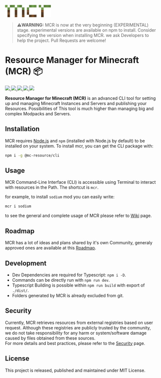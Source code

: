 <img height="40" alt="MCR" src="./assets/mcr-logo.png" />

> **⚠️WARNING:**
> MCR is now at the very beginning (EXPERIMENTAL) stage.
> experimental versions are available on npm to install.
Consider specifying the version when installing MCR.
> we ask Developers to help the project. Pull Requests are welcome!

# Resource Manager for Minecraft (MCR) 📦

<a href="https://discord.com/invite/z94zBybbhX">
    <img src="https://img.shields.io/badge/Discord-Click_Here-5865F2?style=flat-square&logo=discord&logoColor=white" />
</a>
<a href="https://www.npmjs.com/package/@mc-resource/cli">
    <img src="https://img.shields.io/badge/npm-%40mc--resource%2Fcli-red?style=flat-square&logo=npm" />
</a>
<a href="https://www.npmjs.com/package/@mc-resource/cli">
    <img src="https://img.shields.io/npm/dm/%40mc-resource%2Fcli?style=flat-square&label=Downloads&color=purple">
</a>
<a href="https://www.npmjs.com/package/@mc-resource/cli">
    <img src="https://img.shields.io/npm/v/@mc-resource/cli/latest?link=https://www.npmjs.com/package/@mc-resource/cli&color=emerald&label=Latest&style=flat-square" />
</a>
<a href="https://www.npmjs.com/package/@mc-resource/cli">
    <img src="https://img.shields.io/npm/v/@mc-resource/cli/experimental?label=Experimental&link=https://www.npmjs.com/package/@mc-resource/cli&style=flat-square" />
</a>



**Resource Manager for Minecraft (MCR)** is an advanced CLI tool for setting up and managing Minecraft Instances and Servers and publishing your Resources. Possibilities of
This tool is much higher than managing big and complex Modpacks and Servers.

## Installation

MCR requires [Node.js](https://nodejs.org/) and `npm` (installed with Node.js by default) to be installed on your system. To install mcr, you can get the CLI package with:

```bash
npm i -g @mc-resource/cli
```

## Usage

MCR Command-Line Interface (CLI) is accessible using Terminal to interact with resources in the Path.
The shortcut is `mcr`.

for example, to install `sodium` mod you can easily write: 
```bash
mcr i sodium
```

to see the general and complete usage of MCR please refer to [Wiki](https://github.com/mc-resource/cli/wiki) page.


## Roadmap
MCR has a lot of ideas and plans shared by it's own Community, generaly approved ones are available at this [Roadmap](https://github.com/mc-resource/cli/wiki/Roadmap).

## Development
- Dev Dependencies are required for Typescript: `npm i -D`.
- Commands can be directly run with `npm run dev`.
- Typescript Building is possible within `npm run build` with export of `./dist/`.
- Folders generated by MCR is already excluded from git.

## Security
Currently, MCR retrieves resources from external registries based on user request. Although these registries are publicly trusted by the community, we do not take responsibility for any harm or system/software damage caused by files obtained from these sources.  
For more details and best practices, please refer to the [Security](https://github.com/mc-resource/cli/wiki/Security) page.

## License 
This project is released, published and maintained under MIT License.